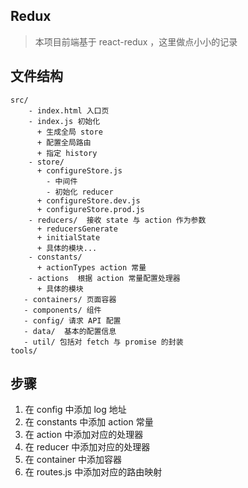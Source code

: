 ## Redux
> 本项目前端基于 react-redux ，这里做点小小的记录

## 文件结构
```
src/
    - index.html 入口页
    - index.js 初始化
      + 生成全局 store
      + 配置全局路由
      + 指定 history
    - store/
      + configureStore.js
        - 中间件
        - 初始化 reducer
      + configureStore.dev.js
      + configureStore.prod.js
    - reducers/  接收 state 与 action 作为参数
      + reducersGenerate
      + initialState
      + 具体的模块...
    - constants/
      + actionTypes action 常量
    - actions  根据 action 常量配置处理器
      + 具体的模块
   - containers/ 页面容器
   - components/ 组件
   - config/ 请求 API 配置
   - data/  基本的配置信息
   - util/ 包括对 fetch 与 promise 的封装
tools/

```

## 步骤
1. 在 config 中添加 log 地址
2. 在 constants 中添加 action 常量
3. 在 action 中添加对应的处理器
4. 在 reducer 中添加对应的处理器
5. 在 container 中添加容器
6. 在 routes.js 中添加对应的路由映射
